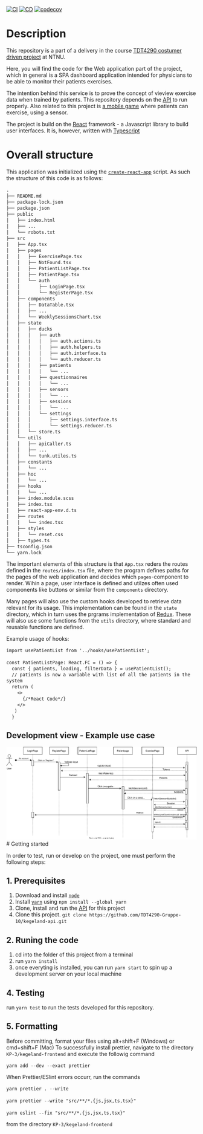 [![CI](https://github.com/TDT4290-Gruppe-10/kegeland-frontend/actions/workflows/on-pull-request.yml/badge.svg)](https://github.com/TDT4290-Gruppe-10/kegeland-frontend/actions/workflows/on-pull-request.yml)
[![CD](https://github.com/TDT4290-Gruppe-10/kegeland-frontend/actions/workflows/on-push.yml/badge.svg)](https://github.com/TDT4290-Gruppe-10/kegeland-frontend/actions/workflows/on-push.yml)
[![codecov](https://codecov.io/gh/TDT4290-Gruppe-10/kegeland-frontend/branch/master/graph/badge.svg?token=PA8OQV3AWD)](https://codecov.io/gh/TDT4290-Gruppe-10/kegeland-frontend)

# Description

This repository is a part of a delivery in the course [TDT4290 costumer driven project](https://www.ntnu.no/studier/emner/TDT4290/2017/1#tab=omEmnet) at NTNU.

Here, you will find the code for the Web application part of the project, which in general is a SPA dashboard application intended for physicians to be able to monitor their patients exercises.

The intention behind this service is to prove the concept of vieview exercise data when trained by patients. This repository depends on the [API](https://github.com/TDT4290-Gruppe-10/kegeland-api) to run properly. Also related to this project is [a mobile game](https://github.com/TDT4290-Gruppe-10/kegeland-app) where patients can exercise, using a sensor.

The project is build on the [React](https://reactjs.org/) framework - a Javascript library to build user interfaces. It is, however, written with [Typescript](https://www.typescriptlang.org/)

# Overall structure

This application was initialized using the [`create-react-app`](https://create-react-app.dev/docs/getting-started/) script.
As such the structure of this code is as follows:

```{r}
.
├── README.md
├── package-lock.json
├── package.json
├── public
│   ├── index.html
│   ├── ...
│   └── robots.txt
├── src
│   ├── App.tsx
│   ├── pages
│   │   ├── ExercisePage.tsx
│   │   ├── NotFound.tsx
│   │   ├── PatientListPage.tsx
│   │   ├── PatientPage.tsx
│   │   └── auth
│   │       ├── LoginPage.tsx
│   │       └── RegisterPage.tsx
│   ├── components
│   │   ├── DataTable.tsx
│   │   ├── ...
│   │   └── WeeklySessionsChart.tsx
│   ├── state
│   │   ├── ducks
│   │   │   ├── auth
│   │   │   │   ├── auth.actions.ts
│   │   │   │   ├── auth.helpers.ts
│   │   │   │   ├── auth.interface.ts
│   │   │   │   └── auth.reducer.ts
│   │   │   ├── patients
│   │   │   │   └── ...
│   │   │   ├── questionnaires
│   │   │   │   └── ...
│   │   │   ├── sensors
│   │   │   │   └── ...
│   │   │   ├── sessions
│   │   │   │   └── ...
│   │   │   └── settings
│   │   │       ├── settings.interface.ts
│   │   │       └── settings.reducer.ts
│   │   └── store.ts
│   └── utils
│   │   ├── apiCaller.ts
│   │   ├── ...
│   │   └── tunk.utiles.ts
│   ├── constants
│   │   └── ...
│   ├── hoc
│   │   └── ...
│   ├── hooks
│   │   └── ...
│   ├── index.module.scss
│   ├── index.tsx
│   ├── react-app-env.d.ts
│   ├── routes
│   │   └── index.tsx
│   ├── styles
│   │   └── reset.css
│   ├── types.ts
├── tsconfig.json
└── yarn.lock

```

The important elements of this structure is that `App.tsx` reders the routes defined in the `routes/index.tsx` file, where the program defines paths for the pages of the web application and decides which `pages`-component to render. Wihin a page, user interface is defined and utilzes often used components like buttons or similar from the `components` directory.

Many pages will also use the custom hooks developed to retrieve data relevant for its usage. This implementation can be found in the `state` directory, which in turn uses the prgrams implementation of [Redux](https://react-redux.js.org/). These will also use some functions from the `utils` directory, where standard and reusable functions are defined.

Example usage of hooks:

```
import usePatientList from '../hooks/usePatientList';

const PatientListPage: React.FC = () => {
  const { patients, loading, filterData } = usePatientList();
  // patients is now a variable with list of all the patients in the system
  return (
    <>
      {/*React Code*/}
    </>
   )
  }
```

## Development view - Example use case

<img src="public\readmeImages\webProcessView.drawio.svg" >
# Getting started

In order to test, run or develop on the project, one must perform the following steps:

## 1. Prerequisites

1. Download and install [`node`](https://nodejs.org/en/download/)
2. Install [`yarn`](https://classic.yarnpkg.com/lang/en/docs/install/#mac-stable) using `npm install --global yarn`
3. Clone, install and run the [API](https://github.com/TDT4290-Gruppe-10/kegeland-api) for this project
4. Clone this project. `git clone https://github.com/TDT4290-Gruppe-10/kegeland-api.git`

## 2. Runing the code

1. cd into the folder of this project from a terminal
2. run `yarn install`
3. once everyting is installed, you can run `yarn start` to spin up a development server on your local machine

## 4. Testing

run `yarn test` to run the tests developed for this repository.

## 5. Formatting

Before committing, format your files using alt+shift+F (Windows) or cmd+shift+F (Mac)
To successfully install prettier, navigate to the directory `KP-3/kegeland-frontend` and execute the followig command

```
yarn add --dev --exact prettier
```

When Prettier/ESlint errors occurr, run the commands

```
yarn prettier . --write

yarn prettier --write "src/**/*.{js,jsx,ts,tsx}"  

yarn eslint --fix "src/**/*.{js,jsx,ts,tsx}"
```

from the directory `KP-3/kegeland-frontend`
